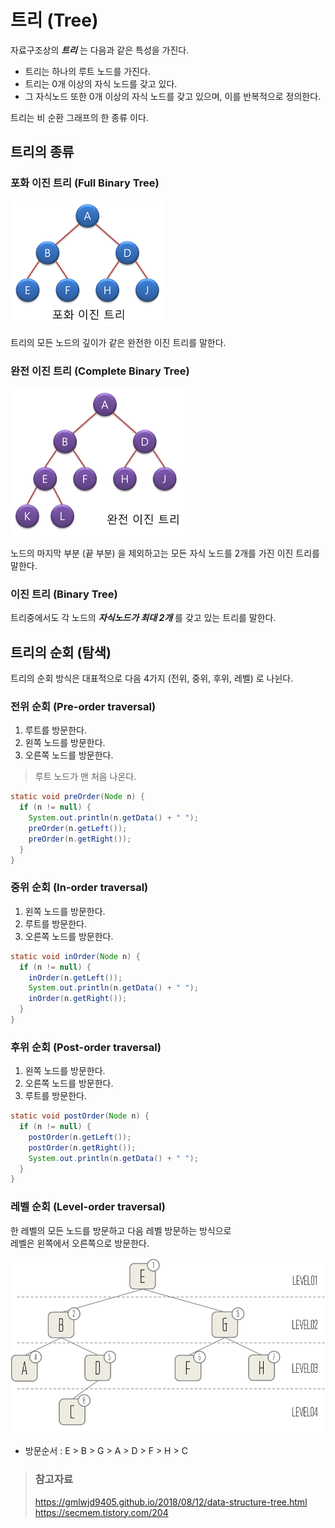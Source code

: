 # 트리 (Tree)

자료구조상의 _**트리**_ 는 다음과 같은 특성을 가진다.

* 트리는 하나의 루트 노드를 가진다.
* 트리는 0개 이상의 자식 노드를 갖고 있다.
* 그 자식노드 또한 0개 이상의 자식 노드를 갖고 있으며, 이를 반복적으로 정의한다.

트리는 비 순환 그래프의 한 종류 이다.

## 트리의 종류

### 포화 이진 트리 (Full Binary Tree)

![포화 이진 트리](/img/A036.png)

트리의 모든 노드의 깊이가 같은 완전한 이진 트리를 말한다.

### 완전 이진 트리 (Complete Binary Tree)

![완전 이진 트리](/img/A037.png)

노드의 마지막 부분 (끝 부분) 을 제외하고는 모든 자식 노드를 2개를 가진 이진 트리를 말한다.

### 이진 트리 (Binary Tree)

트리중에서도 각 노드의 _**자식노드가 최대 2개**_ 를 갖고 있는 트리를 말한다.

## 트리의 순회 (탐색)

트리의 순회 방식은 대표적으로 다음 4가지 (전위, 중위, 후위, 레벨) 로 나뉜다.

### 전위 순회 (Pre-order traversal)

1. 루트를 방문한다.
2. 왼쪽 노드를 방문한다.
3. 오른쪽 노드를 방문한다.

> 루트 노드가 맨 처음 나온다.

```java
static void preOrder(Node n) {
  if (n != null) {
    System.out.println(n.getData() + " ");
    preOrder(n.getLeft());
    preOrder(n.getRight());
  }
}
```

### 중위 순회 (In-order traversal)

1. 왼쪽 노드를 방문한다.
2. 루트를 방문한다.
3. 오른쪽 노드를 방문한다.

```java
static void inOrder(Node n) {
  if (n != null) {
    inOrder(n.getLeft());
    System.out.println(n.getData() + " ");
    inOrder(n.getRight());
  }
}
```

### 후위 순회 (Post-order traversal)

1. 왼쪽 노드를 방문한다.
2. 오른쪽 노드를 방문한다.
3. 루트를 방문한다.

```java
static void postOrder(Node n) {
  if (n != null) {
    postOrder(n.getLeft());
    postOrder(n.getRight());
    System.out.println(n.getData() + " ");
  }
}
```

### 레벨 순회 (Level-order traversal)

한 레벨의 모든 노드를 방문하고 다음 레벨 방문하는 방식으로  
레벨은 왼쪽에서 오른쪽으로 방문한다.

![레벨 순회 탐색](/img/A038.png)

* 방문순서 : E > B > G > A > D > F > H > C

> ### 참고자료
> <https://gmlwjd9405.github.io/2018/08/12/data-structure-tree.html>
> <https://secmem.tistory.com/204>